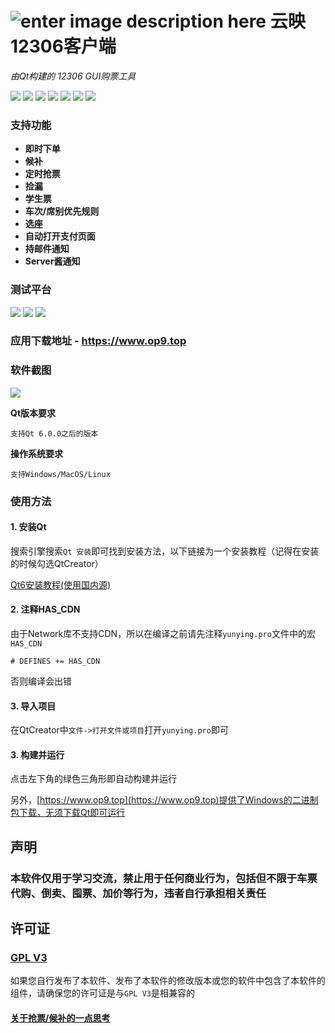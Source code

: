 # ![enter image description here](images/ticket.ico) 云映12306客户端

*由Qt构建的 12306 GUI购票工具*

![](https://img.shields.io/badge/GPL-v3-blue.svg) ![](https://img.shields.io/badge/Qt-6.0.0-blue.svg) ![](https://img.shields.io/badge/C++-11-deeppink.svg) ![](https://img.shields.io/badge/Windows-green.svg) ![](https://img.shields.io/badge/MACOS-green.svg) ![](https://img.shields.io/badge/Linux-green.svg) ![](https://img.shields.io/badge/12306-red.svg)

### 支持功能
- **即时下单**
- **候补**
- **定时抢票**
- **捡漏**
- **学生票**
- **车次/席别优先规则**
- **选座**
- **自动打开支付页面**
- **持邮件通知**
- **Server酱通知**

### 测试平台
![](https://img.shields.io/badge/Windowns-10-pass.svg) ![](https://img.shields.io/badge/MACOS-12.5.3-pass.svg) ![](https://img.shields.io/badge/Ubuntu-20.04-pass.svg)

### 应用下载地址 - https://www.op9.top

### 软件截图
![](https://www.op9.top/img/running_snapshot.png)

**Qt版本要求**

``支持Qt 6.0.0之后的版本``

**操作系统要求**

``支持Windows/MacOS/Linux``

### 使用方法
#### 1. 安装Qt
搜索引擎搜索`Qt 安装`即可找到安装方法，以下链接为一个安装教程（记得在安装的时候勾选QtCreator）

[Qt6安装教程(使用国内源)](https://zhuanlan.zhihu.com/p/683591671)

#### 2. 注释HAS_CDN
由于Network库不支持CDN，所以在编译之前请先注释`yunying.pro`文件中的宏`HAS_CDN`

``# DEFINES += HAS_CDN``

否则编译会出错

#### 3. 导入项目
在QtCreator中`文件->打开文件或项目`打开`yunying.pro`即可

#### 3. 构建并运行
点击左下角的绿色三角形即自动构建并运行

另外，[https://www.op9.top](https://www.op9.top)提供了Windows的二进制包下载，无须下载Qt即可运行

## 声明
### 本软件仅用于学习交流，禁止用于任何商业行为，包括但不限于车票代购、倒卖、囤票、加价等行为，违者自行承担相关责任

## 许可证
### [GPL V3](LICENSE)
如果您自行发布了本软件、发布了本软件的修改版本或您的软件中包含了本软件的组件，请确保您的许可证是与`GPL V3`是相兼容的

#### [关于抢票/候补的一点思考](LittleSummary.md)

